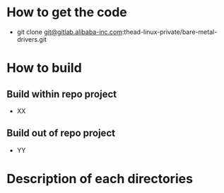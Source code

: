 # How to get the code
- git clone git@gitlab.alibaba-inc.com:thead-linux-private/bare-metal-drivers.git

# How to build
## Build within repo project
- XX
## Build out of repo project
- YY

# Description of each directories
